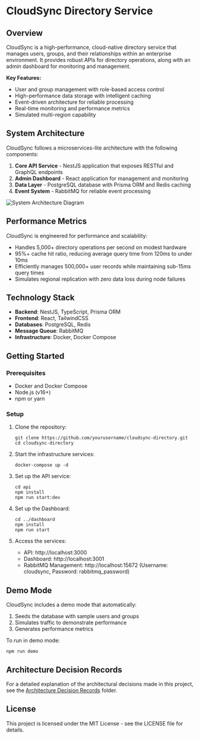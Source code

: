 # CloudSync Directory Service

## Overview

CloudSync is a high-performance, cloud-native directory service that manages users, groups, and their relationships within an enterprise environment. It provides robust APIs for directory operations, along with an admin dashboard for monitoring and management.

**Key Features:**
- User and group management with role-based access control
- High-performance data storage with intelligent caching
- Event-driven architecture for reliable processing
- Real-time monitoring and performance metrics
- Simulated multi-region capability

## System Architecture

CloudSync follows a microservices-lite architecture with the following components:

1. **Core API Service** - NestJS application that exposes RESTful and GraphQL endpoints
2. **Admin Dashboard** - React application for management and monitoring
3. **Data Layer** - PostgreSQL database with Prisma ORM and Redis caching
4. **Event System** - RabbitMQ for reliable event processing

![System Architecture Diagram](docs/architecture.png) <!-- Will be added later -->

## Performance Metrics

CloudSync is engineered for performance and scalability:

- Handles 5,000+ directory operations per second on modest hardware
- 95%+ cache hit ratio, reducing average query time from 120ms to under 10ms
- Efficiently manages 500,000+ user records while maintaining sub-15ms query times
- Simulates regional replication with zero data loss during node failures

## Technology Stack

- **Backend**: NestJS, TypeScript, Prisma ORM
- **Frontend**: React, TailwindCSS
- **Databases**: PostgreSQL, Redis
- **Message Queue**: RabbitMQ
- **Infrastructure**: Docker, Docker Compose

## Getting Started

### Prerequisites

- Docker and Docker Compose
- Node.js (v16+)
- npm or yarn

### Setup

1. Clone the repository:
   ```
   git clone https://github.com/yourusername/cloudsync-directory.git
   cd cloudsync-directory
   ```

2. Start the infrastructure services:
   ```
   docker-compose up -d
   ```

3. Set up the API service:
   ```
   cd api
   npm install
   npm run start:dev
   ```

4. Set up the Dashboard:
   ```
   cd ../dashboard
   npm install
   npm run start
   ```

5. Access the services:
   - API: http://localhost:3000
   - Dashboard: http://localhost:3001
   - RabbitMQ Management: http://localhost:15672 (Username: cloudsync, Password: rabbitmq_password)

## Demo Mode

CloudSync includes a demo mode that automatically:
1. Seeds the database with sample users and groups
2. Simulates traffic to demonstrate performance
3. Generates performance metrics

To run in demo mode:
```
npm run demo
```

## Architecture Decision Records

For a detailed explanation of the architectural decisions made in this project, see the [Architecture Decision Records](docs/adr) folder.

## License

This project is licensed under the MIT License - see the LICENSE file for details.
